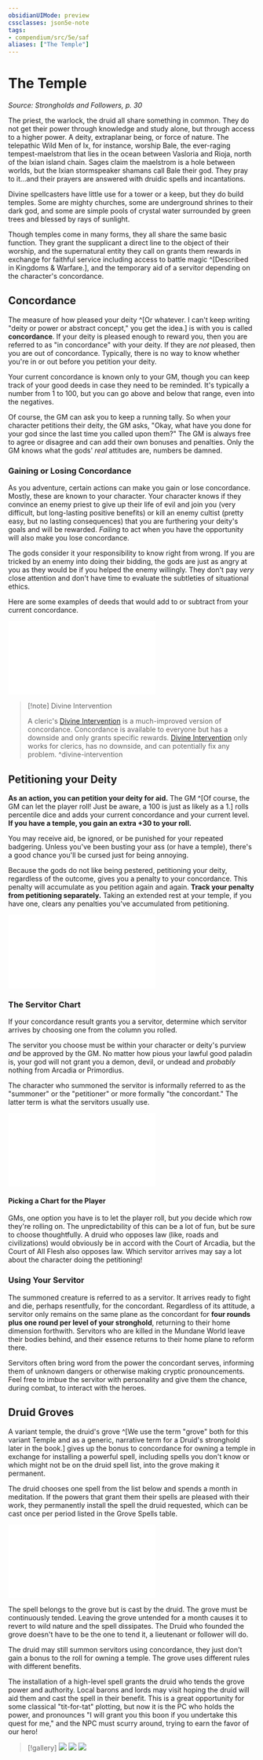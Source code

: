 ```yaml
---
obsidianUIMode: preview
cssclasses: json5e-note
tags:
- compendium/src/5e/saf
aliases: ["The Temple"]
---
```

# The Temple
*Source: Strongholds and Followers, p. 30* 

The priest, the warlock, the druid all share something in common. They do not get their power through knowledge and study alone, but through access to a higher power. A deity, extraplanar being, or force of nature. The telepathic Wild Men of Ix, for instance, worship Bale, the ever-raging tempest-maelstrom that lies in the ocean between Vasloria and Rioja, north of the Ixian island chain. Sages claim the maelstrom is a hole between worlds, but the Ixian stormspeaker shamans call Bale their god. They pray to it...and their prayers are answered with druidic spells and incantations.

Divine spellcasters have little use for a tower or a keep, but they do build temples. Some are mighty churches, some are underground shrines to their dark god, and some are simple pools of crystal water surrounded by green trees and blessed by rays of sunlight.

Though temples come in many forms, they all share the same basic function. They grant the supplicant a direct line to the object of their worship, and the supernatural entity they call on grants them rewards in exchange for faithful service including access to battle magic ^[Described in Kingdoms & Warfare.], and the temporary aid of a servitor depending on the character's concordance.

## Concordance

The measure of how pleased your deity ^[Or whatever. I can't keep writing "deity or power or abstract concept," you get the idea.] is with you is called **concordance**. If your deity is pleased enough to reward you, then you are referred to as "in concordance" with your deity. If they are *not* pleased, then you are out of concordance. Typically, there is no way to know whether you're in or out before you petition your deity.

Your current concordance is known only to your GM, though you can keep track of your good deeds in case they need to be reminded. It's typically a number from 1 to 100, but you can go above and below that range, even into the negatives.

Of course, the GM can ask you to keep a running tally. So when your character petitions their deity, the GM asks, "Okay, what have you done for your god since the last time you called upon them?" The GM is always free to agree or disagree and can add their own bonuses and penalties. Only the GM knows what the gods' *real* attitudes are, numbers be damned.

### Gaining or Losing Concordance

As you adventure, certain actions can make you gain or lose concordance. Mostly, these are known to your character. Your character knows if they convince an enemy priest to give up their life of evil and join you (very difficult, but long-lasting positive benefits) or kill an enemy cultist (pretty easy, but no lasting consequences) that you are furthering your deity's goals and will be rewarded. *Failing* to act when you have the opportunity will also make you lose concordance.

The gods consider it your responsibility to know right from wrong. If you are tricked by an enemy into doing their bidding, the gods are just as angry at you as they would be if you helped the enemy willingly. They don't pay *very* close attention and don't have time to evaluate the subtleties of situational ethics.

Here are some examples of deeds that would add to or subtract from your current concordance.

![Gaining or Losing Concordance](compendium/tables/gaining-or-losing-concordance-saf.md)

> [!note] Divine Intervention
> 
> A cleric's [Divine Intervention](compendium/classes/cleric.md#Divine%20Intervention%20(Level%2010)) is a much-improved version of concordance. Concordance is available to everyone but has a downside and only grants specific rewards. [Divine Intervention](compendium/classes/cleric.md#Divine%20Intervention%20(Level%2010)) only works for clerics, has no downside, and can potentially fix any problem.
^divine-intervention

## Petitioning your Deity

**As an action, you can petition your deity for aid.** The GM ^[Of course, the GM can let the player roll! Just be aware, a 100 is just as likely as a 1.] rolls percentile dice and adds your current concordance and your current level. **If you have a temple, you gain an extra +30 to your roll.**

You may receive aid, be ignored, or be punished for your repeated badgering. Unless you've been busting your ass (or have a temple), there's a good chance you'll be cursed just for being annoying.

Because the gods do not like being pestered, petitioning your deity, regardless of the outcome, gives you a penalty to your concordance. This penalty will accumulate as you petition again and again. **Track your penalty from petitioning separately.** Taking an extended rest at your temple, if you have one, clears any penalties you've accumulated from petitioning.

![The Concordance Chart](compendium/tables/the-concordance-chart-saf.md)

### The Servitor Chart

If your concordance result grants you a servitor, determine which servitor arrives by choosing one from the column you rolled.

The servitor you choose must be within your character or deity's purview *and* be approved by the GM. No matter how pious your lawful good paladin is, your god will not grant you a demon, devil, or undead and *probably* nothing from Arcadia or Primordius.

The character who summoned the servitor is informally referred to as the "summoner" or the "petitioner" or more formally "the concordant." The latter term is what the servitors usually use.

![Servitors](compendium/tables/servitors-saf.md)

#### Picking a Chart for the Player

GMs, one option you have is to let the player roll, but *you* decide which row they're rolling on. The unpredictability of this can be a lot of fun, but be sure to choose thoughtfully. A druid who opposes law (like, roads and civilizations) would obviously be in accord with the Court of Arcadia, but the Court of All Flesh also opposes law. Which servitor arrives may say a lot about the character doing the petitioning!

### Using Your Servitor

The summoned creature is referred to as a servitor. It arrives ready to fight and die, perhaps resentfully, for the concordant. Regardless of its attitude, a servitor only remains on the same plane as the concordant for **four rounds plus one round per level of your stronghold**, returning to their home dimension forthwith. Servitors who are killed in the Mundane World leave their bodies behind, and their essence returns to their home plane to reform there.

Servitors often bring word from the power the concordant serves, informing them of unknown dangers or otherwise making cryptic pronouncements. Feel free to imbue the servitor with personality and give them the chance, during combat, to interact with the heroes.

## Druid Groves

A variant temple, the druid's grove ^[We use the term "grove" both for this variant Temple and as a generic, narrative term for a Druid's stronghold later in the book.] gives up the bonus to concordance for owning a temple in exchange for installing a powerful spell, including spells you don't know or which might not be on the druid spell list, into the grove making it permanent.

The druid chooses one spell from the list below and spends a month in meditation. If the powers that grant them their spells are pleased with their work, they permanently install the spell the druid requested, which can be cast once per period listed in the Grove Spells table.

![Grove Spells](compendium/tables/grove-spells-saf.md)

The spell belongs to the grove but is cast by the druid. The grove must be continuously tended. Leaving the grove untended for a month causes it to revert to wild nature and the spell dissipates. The Druid who founded the grove doesn't have to be the one to tend it, a lieutenant or follower will do.

The druid may still summon servitors using concordance, they just don't gain a bonus to the roll for owning a temple. The grove uses different rules with different benefits.

The installation of a high-level spell grants the druid who tends the grove power and authority. Local barons and lords may visit hoping the druid will aid them and cast the spell in their benefit. This is a great opportunity for some classical "tit-for-tat" plotting, but now it is the PC who holds the power, and pronounces "I will grant you this boon if you undertake this quest for me," and the NPC must scurry around, trying to earn the favor of our hero!

> [!gallery]
> ![](https://raw.githubusercontent.com/TheGiddyLimit/homebrew/master/_img/SaF/temple-small.jpg#gallery)
> ![](https://raw.githubusercontent.com/TheGiddyLimit/homebrew/master/_img/SaF/temple-medium.jpg#gallery)
> ![](https://raw.githubusercontent.com/TheGiddyLimit/homebrew/master/_img/SaF/temple-large.jpg#gallery)